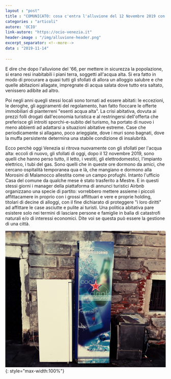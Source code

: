 ```yaml
---
layout : "post"
title : "COMUNICATO: cosa c'entra l'alluvione del 12 Novembre 2019 con le politiche per la casa"
categories : "articoli"
autore: 'OCIO'
link-autore: "https://ocio-venezia.it"
header-image : "/img/alluvione-header.png"
excerpt_separator: <!--more-->
data : "2019-11-14"

---
```


E dire che dopo l'alluvione del '66, per mettere in sicurezza la popolazione, si erano resi inabitabili i piani terra, soggetti all'acqua alta. Si era fatto in modo di procurare a quasi tutti gli sfollati di allora un alloggio salubre e che quelle abitazioni allagate, impregnate di acqua salata dove tutto era saltato, venissero adibite ad altro. 
<!--more-->


Poi negli anni quegli stessi locali sono tornati ad essere abitati: le eccezioni, le deroghe, gli aggiramenti del regolamento, han fatto fioccare le offerte immobiliari di pianterreni "esenti acqua alta". La crisi abitativa, dovuta ai prezzi folli drogati dall'economia turistica e al restringersi dell'offerta che preferisce gli introiti sporchi-e-subito del turismo, ha portato di nuovo i meno abbienti ad adattarsi a situazioni abitative estreme. Case che periodicamente si allagano, poco arieggiate, dove i muri sono bagnati, dove la muffa persistente determina una stabile condizione di insalubrità. 

Ecco perchè oggi Venezia si ritrova nuovamente con gli sfollati per l'acqua alta: eccoli di nuovo, gli sfollati di oggi, dopo il 12 novembre 2019, sono quelli che hanno perso tutto, il letto, i vestiti, gli elettrodomestici, l'impianto elettrico, i tubi del gas. Sono quelli che in queste ore dormono da amici, che cercano ospitalità temporanea qua e là, che mangiano e dormono alla Morosini di Malamocco allestita come un campo profughi. Intanto l'ufficio Casa del comune da qualche mese è stato trasferito a Mestre. E in questi stessi giorni i manager della piattaforma di annunci turistici Airbnb organizzano una specie di partito: vorrebbero mettere assieme i piccoli affittacamere in proprio con i grossi affittuari e vere e proprie holding, titolari di decine di alloggi, con il fine dichiarato di proteggere "i loro diritti" ad affittare le case asciutte e pulite ai turisti. Una politica abitativa pare esistere solo nei termini di lasciare persone e famiglie in balìa di catastrofi naturali e/o di interessi economici. Dite voi se questa può essere la gestione di una città.

![](/img/alluvione.jpg){: style="max-width:100%"}